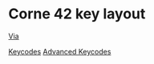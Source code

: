 # Corne 42 key layout

[Via](https://usevia.app/)

[Keycodes](https://docs.qmk.fm/keycodes_basic)
[Advanced Keycodes](https://docs.qmk.fm/#/feature_advanced_keycodes?id=modifier-keys)
